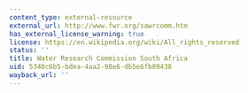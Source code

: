 ```yaml
---
content_type: external-resource
external_url: http://www.fwr.org/sawrcomm.htm
has_external_license_warning: true
license: https://en.wikipedia.org/wiki/All_rights_reserved
status: ''
title: Water Research Commission South Africa
uid: 5340c6b5-bdea-4aa2-98e6-db5e6fb89438
wayback_url: ''
---
```

